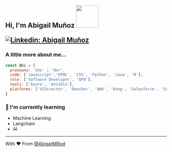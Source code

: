 <h2> Hi, I'm Abigail Muñoz <img src="https://media.giphy.com/media/MPxg9U887PS0B8XT4J/giphy.gif" width="70" </h2>


[![Linkedin: Abigail Muñoz](https://img.shields.io/badge/-AbigailMuñoz-blue?style=flat-square&logo=Linkedin&logoColor=white&link=https://www.linkedin.com/in/abigailmrod/)](https://www.linkedin.com/in/abigailmrod/)
  
### A little more about me...  

```javascript
const Abi = {
  pronouns: 'She' | 'Her',
  code: ['Javascript','HTML', 'CSS', 'Python', 'Java', 'R'], 
  role: ['Software Developer', 'QFB'],
  tools: ['Azure', 'Ansible'],
  platforms: ['VCDirector', 'Rancher', 'AWX', 'Kong', 'Salesforce', 'ServiceDesk+']
}
```

### 🌱 I'm currently learning
  
  - Machine Learning 
  - Langchain
  - AI

---

With ❤ From [@AbigailMRod](https://github.com/AbigailMRod)
  
